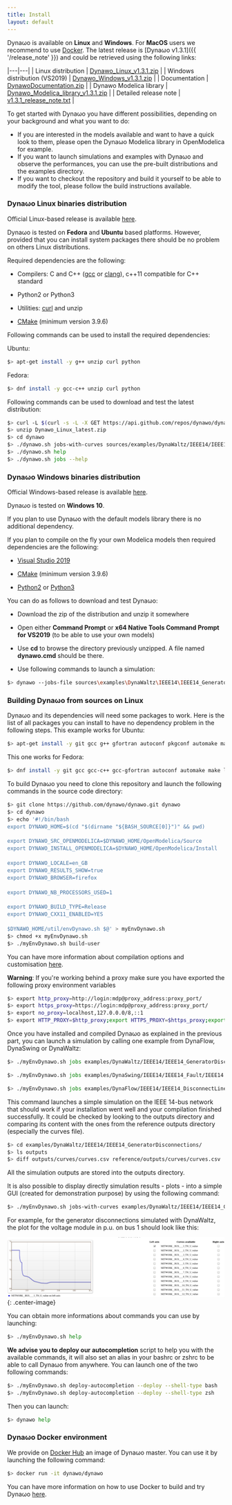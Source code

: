 ```yaml
---
title: Install
layout: default
---
```

<!--
    Except where otherwise noted, content in this website is Copyright (c)
    2015-2019, RTE (http://www.rte-france.com) and licensed under a
    CC-BY-4.0 (https://creativecommons.org/licenses/by/4.0/)
    license. All rights reserved.
-->

Dyna&omega;o is available on **Linux** and **Windows**. For **MacOS** users we recommend to use [Docker](#docker).
The latest release is [Dyna&omega;o v1.3.1]({{ '/release_note' }}) and could be retrieved using the following links:

|---|---|
| Linux distribution | [Dynawo_Linux_v1.3.1.zip](https://github.com/dynawo/dynawo/releases/download/v1.3.1/Dynawo_Linux_v1.3.1.zip) |
| Windows distribution (VS2019) | [Dynawo_Windows_v1.3.1.zip](https://github.com/dynawo/dynawo/releases/download/v1.3.1/Dynawo_Windows_v1.3.1.zip) |
| Documentation | [DynawoDocumentation.zip](https://github.com/dynawo/dynawo/releases/download/v1.3.1/DynawoDocumentation.zip) |
| Dynawo Modelica library | [Dynawo_Modelica_library_v1.3.1.zip](https://github.com/dynawo/dynawo/releases/download/v1.3.1/Dynawo_Modelica_library_V1.3.1.zip) |
| Detailed release note | [v1.3.1_release_note.txt](https://github.com/dynawo/dynawo/releases/download/v1.3.1/v1.3.1_release_note.txt) |


To get started with Dyna&omega;o you have different possibilities, depending on your background and what you want to do:
- If you are interested in the models available and want to have a quick look to them, please open the Dyna&omega;o Modelica library in OpenModelica for example.
- If you want to launch simulations and examples with Dyna&omega;o and observe the performances, you can use the pre-built distributions and the examples directory.
- If you want to checkout the repository and build it yourself to be able to modify the tool, please follow the build instructions available.

### Dyna&omega;o Linux binaries distribution

Official Linux-based release is available [here](https://github.com/dynawo/dynawo/releases/download/v1.3.1/Dynawo_Linux_v1.3.1.zip).

Dyna&omega;o is tested on **Fedora** and **Ubuntu** based platforms.
However, provided that you can install system packages there should be no problem on others Linux distributions.

Required dependencies are the following:

* Compilers: C and C++ ([gcc](https://www.gnu.org/software/gcc) or [clang](https://clang.llvm.org)), c++11 compatible for C++ standard

* Python2 or Python3

* Utilities: [curl](https://curl.haxx.se) and unzip

* [CMake](https://cmake.org/) (minimum version 3.9.6)

Following commands can be used to install the required dependencies:

Ubuntu:

``` bash
$> apt-get install -y g++ unzip curl python
```

Fedora:

``` bash
$> dnf install -y gcc-c++ unzip curl python
```

Following commands can be used to download and test the latest distribution:

``` bash
$> curl -L $(curl -s -L -X GET https://api.github.com/repos/dynawo/dynawo/releases/latest | grep "Dynawo_Linux" | grep url | cut -d '"' -f 4) -o Dynawo_Linux_latest.zip
$> unzip Dynawo_Linux_latest.zip
$> cd dynawo
$> ./dynawo.sh jobs-with-curves sources/examples/DynaWaltz/IEEE14/IEEE14_GeneratorDisconnections/IEEE14.jobs
$> ./dynawo.sh help
$> ./dynawo.sh jobs --help
```

### Dyna&omega;o Windows binaries distribution

Official Windows-based release is available [here](https://github.com/dynawo/dynawo/releases/download/v1.3.1/Dynawo_Windows_v1.3.1.zip).

Dyna&omega;o is tested on **Windows 10**.

If you plan to use Dyna&omega;o with the default models library there is no additional dependency.

If you plan to compile on the fly your own Modelica models then required dependencies are the following:

* [Visual Studio 2019](https://visualstudio.microsoft.com)

* [CMake](https://cmake.org/) (minimum version 3.9.6)

* [Python2](https://www.python.org/ftp/python/2.7.17/python-2.7.17.amd64.msi) or [Python3](https://www.python.org/ftp/python/3.8.5/python-3.8.5-amd64.exe)

You can do as follows to download and test Dyna&omega;o:

* Download the zip of the distribution and unzip it somewhere

* Open either **Command Prompt** or **x64 Native Tools Command Prompt for VS2019** (to be able to use your own models)

* Use **cd** to browse the directory previously unzipped. A file named **dynawo.cmd** should be there.

* Use following commands to launch a simulation:

``` bash
$> dynawo --jobs-file sources\examples\DynaWaltz\IEEE14\IEEE14_GeneratorDisconnections\IEEE14.jobs
```

### Building Dyna&omega;o from sources on Linux

Dyna&omega;o and its dependencies will need some packages to work. Here is the list of all packages you can install to have no dependency problem in the following steps. This example works for Ubuntu:

``` bash
$> apt-get install -y git gcc g++ gfortran autoconf pkgconf automake make libtool cmake hwloc openjdk-8-jdk libblas-dev liblpsolve55-dev libarchive-dev doxygen doxygen-latex liblapack-dev libexpat1-dev libsqlite3-dev libxerces-c-dev zlib1g-dev gettext patch clang python-pip libncurses5-dev libreadline-dev libdigest-perl-md5-perl unzip gcovr lcov libboost-all-dev qt4-qmake qt4-dev-tools lsb-release libxml2-utils python-lxml python-psutil wget libcurl4-openssl-dev rsync
```
This one works for Fedora:
``` bash
$> dnf install -y git gcc gcc-c++ gcc-gfortran autoconf automake make libtool cmake hwloc java-1.8.0-openjdk-devel blas-devel lapack-devel lpsolve-devel expat-devel glibc-devel sqlite-devel xerces-c-devel libarchive-devel zlib-devel doxygen doxygen-latex qt-devel gettext patch wget python-devel clang llvm-devel ncurses-devel readline-devel unzip perl-Digest-MD5 vim gcovr python-pip python-psutil boost-devel lcov gtest-devel gmock-devel xz rsync python-lxml graphviz libcurl-devel
```

To build Dyna&omega;o you need to clone this repository and launch the following commands in the source code directory:

``` bash
$> git clone https://github.com/dynawo/dynawo.git dynawo
$> cd dynawo
$> echo '#!/bin/bash
export DYNAWO_HOME=$(cd "$(dirname "${BASH_SOURCE[0]}")" && pwd)

export DYNAWO_SRC_OPENMODELICA=$DYNAWO_HOME/OpenModelica/Source
export DYNAWO_INSTALL_OPENMODELICA=$DYNAWO_HOME/OpenModelica/Install

export DYNAWO_LOCALE=en_GB
export DYNAWO_RESULTS_SHOW=true
export DYNAWO_BROWSER=firefox

export DYNAWO_NB_PROCESSORS_USED=1

export DYNAWO_BUILD_TYPE=Release
export DYNAWO_CXX11_ENABLED=YES

$DYNAWO_HOME/util/envDynawo.sh $@' > myEnvDynawo.sh
$> chmod +x myEnvDynawo.sh
$> ./myEnvDynawo.sh build-user
```

You can have more information about compilation options and customisation [here](compilation_options).

**Warning**: If you're working behind a proxy make sure you have exported the following proxy environment variables
``` bash
$> export http_proxy=http://login:mdp@proxy_address:proxy_port/
$> export https_proxy=https://login:mdp@proxy_address:proxy_port/
$> export no_proxy=localhost,127.0.0.0/8,::1
$> export HTTP_PROXY=$http_proxy;export HTTPS_PROXY=$https_proxy;export NO_PROXY=$no_proxy;
```

Once you have installed and compiled Dyna&omega;o as explained in the previous
part, you can launch a simulation by calling one example from DynaFlow, DynaSwing or DynaWaltz:

``` bash
$> ./myEnvDynawo.sh jobs examples/DynaWaltz/IEEE14/IEEE14_GeneratorDisconnections/IEEE14.jobs
```

``` bash
$> ./myEnvDynawo.sh jobs examples/DynaSwing/IEEE14/IEEE14_Fault/IEEE14.jobs
```

``` bash
$> ./myEnvDynawo.sh jobs examples/DynaFlow/IEEE14/IEEE14_DisconnectLine/IEEE14.jobs
```

This command launches a simple simulation on the IEEE 14-bus network that should work if your installation went well and your compilation finished successfully. It could be checked by looking to the outputs directory and comparing its content with the ones from the reference outputs directory (especially the curves file).

``` bash
$> cd examples/DynaWaltz/IEEE14/IEEE14_GeneratorDisconnections/
$> ls outputs
$> diff outputs/curves/curves.csv reference/outputs/curves/curves.csv
```

All the simulation outputs are stored into the outputs directory.

It is also possible to display directly simulation results - plots - into a simple GUI (created for demonstration purpose) by using the following command:

``` bash
$> ./myEnvDynawo.sh jobs-with-curves examples/DynaWaltz/IEEE14/IEEE14_GeneratorDisconnections/IEEE14.jobs
```

For example, for the generator disconnections simulated with DynaWaltz, the plot for the voltage module in p.u. on bus 1 should look like this:

![image](../assets/images/VoltageModule.png "Voltage module in p.u. on bus 10"){: .center-image}

You can obtain more informations about commands you can use by launching:
``` bash
$> ./myEnvDynawo.sh help
```

**We advise you to deploy our autocompletion** script to help you with the available commands, it will also set an alias in your bashrc or zshrc to be able to call Dyna&omega;o from anywhere. You can launch one of the two following commands:
``` bash
$> ./myEnvDynawo.sh deploy-autocompletion --deploy --shell-type bash
$> ./myEnvDynawo.sh deploy-autocompletion --deploy --shell-type zsh
```

Then you can launch:
``` bash
$> dynawo help
```

### Dyna&omega;o Docker environment
<a name="docker"></a>

We provide on [Docker Hub](https://hub.docker.com/r/dynawo/dynawo) an image of Dyna&omega;o master. You can use it by launching the following command:

``` bash
$> docker run -it dynawo/dynawo
```
You can have more information on how to use Docker to build and try Dyna&omega;o [here](https://github.com/dynawo/dynawo-docker).
